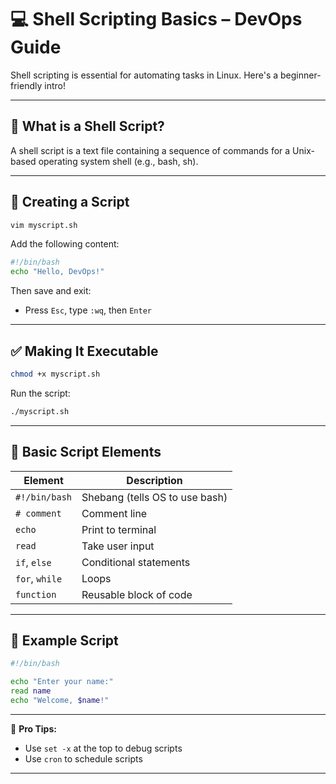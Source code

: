 
# 💻 Shell Scripting Basics – DevOps Guide

Shell scripting is essential for automating tasks in Linux. Here's a beginner-friendly intro!

---

## 📌 What is a Shell Script?

A shell script is a text file containing a sequence of commands for a Unix-based operating system shell (e.g., bash, sh).

---

## 📄 Creating a Script

```bash
vim myscript.sh
```

Add the following content:

```bash
#!/bin/bash
echo "Hello, DevOps!"
```

Then save and exit:
- Press `Esc`, type `:wq`, then `Enter`

---

## ✅ Making It Executable

```bash
chmod +x myscript.sh
```

Run the script:
```bash
./myscript.sh
```

---

## 🔁 Basic Script Elements

| Element           | Description                        |
|-------------------|------------------------------------|
| `#!/bin/bash`     | Shebang (tells OS to use bash)     |
| `# comment`       | Comment line                       |
| `echo`            | Print to terminal                  |
| `read`            | Take user input                    |
| `if`, `else`      | Conditional statements             |
| `for`, `while`    | Loops                              |
| `function`        | Reusable block of code             |

---

## 🧠 Example Script

```bash
#!/bin/bash

echo "Enter your name:"
read name
echo "Welcome, $name!"
```

---

📌 **Pro Tips:**
- Use `set -x` at the top to debug scripts
- Use `cron` to schedule scripts

---
